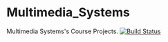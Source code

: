 # Multimedia_Systems
Multimedia Systems's Course Projects. 
[![Build Status](https://travis-ci.com/dimitrismatsanganis/Multimedia_Systems.svg?branch=master)](https://travis-ci.com/dimitrismatsanganis/Multimedia_Systems)
